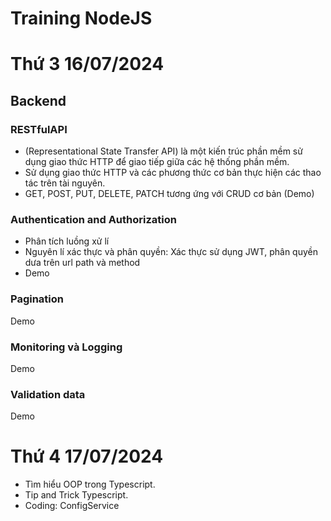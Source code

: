 # Training NodeJS

# Thứ 3 16/07/2024

## Backend

### RESTfulAPI 
- (Representational State Transfer API) là một kiến trúc phần mềm sử dụng giao thức HTTP để giao tiếp giữa các hệ thống phần mềm.
- Sử dụng giao thức HTTP và các phương thức cơ bản thực hiện các thao tác trên tài nguyên.
- GET, POST, PUT, DELETE, PATCH tương ứng với CRUD cơ bản (Demo)
### Authentication and Authorization
- Phân tích luồng xử lí
- Nguyên lí xác thực và phân quyền: Xác thực sử dụng JWT, phân quyền dưa trên url path và method
- Demo
### Pagination
Demo
### Monitoring và Logging
Demo
### Validation data
Demo

# Thứ 4 17/07/2024
- Tìm hiểu OOP trong Typescript.
- Tip and Trick Typescript.
- Coding: ConfigService
